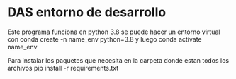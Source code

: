 # DAS entorno de desarrollo

Este programa funciona en python 3.8
se puede hacer un entorno virtual con 
conda create -n name_env python=3.8
y luego 
conda activate name_env

Para instalar los paquetes que necesita en la carpeta donde estan todos los archivos 
pip install -r requirements.txt
